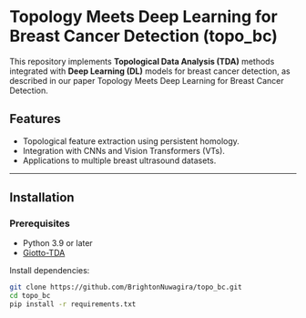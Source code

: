 # Topology Meets Deep Learning for Breast Cancer Detection (topo_bc)

This repository implements **Topological Data Analysis (TDA)** methods integrated with **Deep Learning (DL)** models for breast cancer detection, as described in our paper Topology Meets Deep Learning for Breast Cancer Detection.

## Features
- Topological feature extraction using persistent homology.
- Integration with CNNs and Vision Transformers (VTs).
- Applications to multiple breast ultrasound datasets.

---

## Installation

### Prerequisites
- Python 3.9 or later
- [Giotto-TDA](https://giotto-ai.github.io/gtda-docs/0.5.1/library.html)

Install dependencies:
```bash
git clone https://github.com/BrightonNuwagira/topo_bc.git
cd topo_bc
pip install -r requirements.txt

